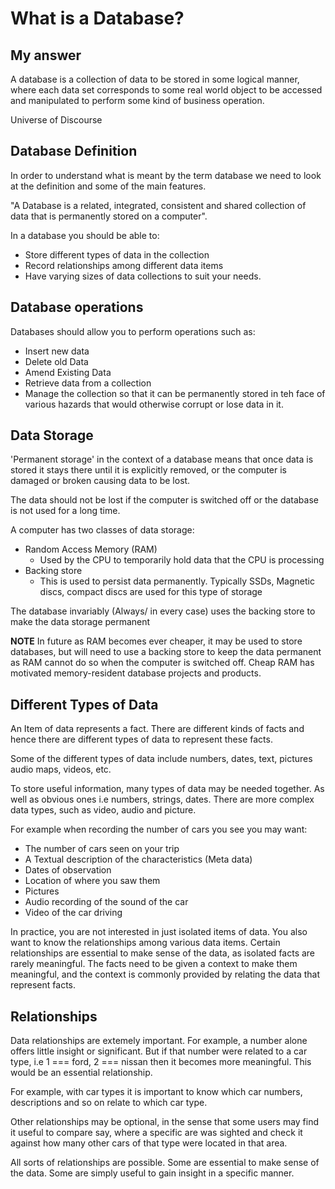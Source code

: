 # What is a Database? 

## My answer 

A database is a collection of data to be stored in some logical manner, where each data set corresponds to some real world object to be accessed and manipulated to perform some kind of business operation. 

Universe of Discourse

## Database Definition 

In order to understand what is meant by the term database we need to look at the definition and some of the main features.

"A Database is a related, integrated, consistent and shared collection of data that is permanently stored on a computer".

In a database you should be able to: 
- Store different types of data in the collection 
- Record relationships among different data items 
- Have varying sizes of data collections to suit your needs. 

## Database operations 

Databases should allow you to perform operations such as: 

- Insert new data 
- Delete old Data
- Amend Existing Data 
- Retrieve data from a collection 
- Manage the collection so that it can be permanently stored in teh face of various hazards that would otherwise corrupt or lose data in it. 

## Data Storage

'Permanent storage' in the context of a database means that once data is stored it stays there until it is explicitly removed, or the computer is damaged or broken causing data to be lost.

The data should not be lost if the computer is switched off or the database is not used for a long time. 

A computer has two classes of data storage: 

- Random Access Memory (RAM)
  - Used by the CPU to temporarily hold data that the CPU is processing 
- Backing store
  - This is used to persist data permanently. Typically SSDs, Magnetic discs, compact discs are used for this type of storage 

The database invariably (Always/ in every case) uses the backing store to make the data storage permanent

**NOTE**
In future as RAM becomes ever cheaper, it may be used to store databases, but will need to use a backing store to keep the data permanent as RAM cannot do so when the computer is switched off. Cheap RAM has motivated memory-resident database projects and products. 

## Different Types of Data

An Item of data represents a fact. There are different kinds of facts and hence there are different types of data to represent these facts. 

Some of the different types of data include numbers, dates, text, pictures audio maps, videos, etc.

To store useful information, many types of data may be needed together. 
As well as obvious ones i.e numbers, strings, dates. There are more complex data types, such as video, audio and picture. 

For example when recording the number of cars you see you may want: 

- The number of cars seen on your trip
- A Textual description of the characteristics (Meta data)
- Dates of observation 
- Location of where you saw them 
- Pictures 
- Audio recording of the sound of the car 
- Video of the car driving 

In practice, you are not interested in just isolated items of data. You also want to know the relationships among various data items. 
Certain relationships are essential to make sense of the data, as isolated facts are rarely meaningful. The facts need to be given a context to make them meaningful, and the context is commonly provided by relating the data that represent facts. 

## Relationships

Data relationships are extemely important. For example, a number alone offers little insight or significant. But if that number were related to a car type, i.e 1 === ford, 2 === nissan then it becomes more meaningful. This would be an essential relationship. 

For example, with car types it is important to know which car numbers, descriptions and so on relate to which car type.

Other relationships may be optional, in the sense that some users may find it useful to compare say, where a specific are was sighted and check it against how many other cars of that type were located in that area.

All sorts of relationships are possible. Some are essential to make sense of the data. Some are simply useful to gain insight in a specific manner. 